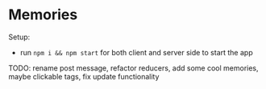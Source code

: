 # Memories

Setup:
- run ```npm i && npm start``` for both client and server side to start the app

TODO: rename post message, refactor reducers, add some cool memories, maybe clickable tags, fix update functionality